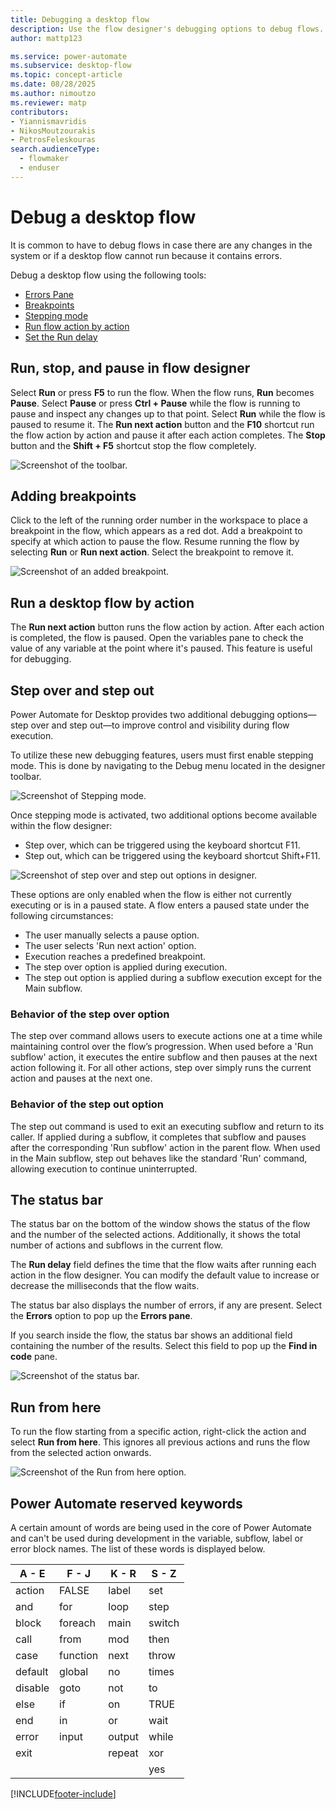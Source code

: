 ```yaml
---
title: Debugging a desktop flow
description: Use the flow designer's debugging options to debug flows.
author: mattp123

ms.service: power-automate
ms.subservice: desktop-flow
ms.topic: concept-article
ms.date: 08/28/2025
ms.author: nimoutzo
ms.reviewer: matp
contributors:
- Yiannismavridis
- NikosMoutzourakis
- PetrosFeleskouras
search.audienceType: 
  - flowmaker
  - enduser
---
```


# Debug a desktop flow



It is common to have to debug flows in case there are any changes in the system or if a desktop flow cannot run because it contains errors. 
<!--note from editor: It would be good to link to the topics about these things. -->

Debug a desktop flow using the following tools:
* [Errors Pane](errors.md)
* [Breakpoints](#adding-breakpoints)
* [Stepping mode](#step-over-and-step-out)
* [Run flow action by action](#run-a-desktop-flow-by-action)
* [Set the Run delay](#the-status-bar)

## Run, stop, and pause in flow designer

Select **Run** or press **F5** to run the flow. When the flow runs, **Run** becomes **Pause**. Select **Pause** or press **Ctrl + Pause** while the flow is running to pause and inspect any changes up to that point. Select **Run** while the flow is paused to resume it. The **Run next action** button and the **F10** shortcut run the flow action by action and pause it after each action completes. The **Stop** button and the **Shift + F5** shortcut stop the flow completely.

![Screenshot of the toolbar.](media/run-stop-pause/toolbar.png)

## Adding breakpoints

Click to the left of the running order number in the workspace to place a breakpoint in the flow, which appears as a red dot. Add a breakpoint to specify at which action to pause the flow. Resume running the flow by selecting **Run** or **Run next action**. Select the breakpoint to remove it.

![Screenshot of an added breakpoint.](media/adding-breakpoints/add-breakpoint.png)

## Run a desktop flow by action

The **Run next action** button runs the flow action by action. After each action is completed, the flow is paused. Open the variables pane to check the value of any variable at the point where it's paused. This feature is useful for debugging.

## Step over and step out
Power Automate for Desktop provides two additional debugging options—step over and step out—to improve control and visibility during flow execution.

To utilize these new debugging features, users must first enable stepping mode. This is done by navigating to the Debug menu located in the designer toolbar. 

![Screenshot of Stepping mode.](media/step-over-step-out/enable_stepping_mode.png)

Once stepping mode is activated, two additional options become available within the flow designer:
- Step over, which can be triggered using the keyboard shortcut F11.
- Step out, which can be triggered using the keyboard shortcut Shift+F11.

![Screenshot of step over and step out options in designer.](media/step-over-step-out/options_in_designer.png)

These options are only enabled when the flow is either not currently executing or is in a paused state. A flow enters a paused state under the following circumstances:
- The user manually selects a pause option.
- The user selects 'Run next action' option.
- Execution reaches a predefined breakpoint.
- The step over option is applied during execution.
- The step out option is applied during a subflow execution except for the Main subflow.

### Behavior of the step over option
The step over command allows users to execute actions one at a time while maintaining control over the flow’s progression. When used before a 'Run subflow' action, it executes the entire subflow and then pauses at the next action following it. For all other actions, step over simply runs the current action and pauses at the next one.

### Behavior of the step out option
The step out command is used to exit an executing subflow and return to its caller. If applied during a subflow, it completes that subflow and pauses after the corresponding 'Run subflow' action in the parent flow. When used in the Main subflow, step out behaves like the standard 'Run' command, allowing execution to continue uninterrupted.

## The status bar

The status bar on the bottom of the window shows the status of the flow and the number of the selected actions. Additionally, it shows the total number of actions and subflows in the current flow. 

The **Run delay** field defines the time that the flow waits after running each action in the flow designer. You can modify the default value to increase or decrease the milliseconds that the flow waits.

The status bar also displays the number of errors, if any are present. Select the **Errors** option to pop up the **Errors pane**. 

If you search inside the flow, the status bar shows an additional field containing the number of the results. Select this field to pop up the **Find in code** pane.

![Screenshot of the status bar.](media/status-bar/status-bar.png)

## Run from here

To run the flow starting from a specific action, right-click the action and select **Run from here**. This ignores all previous actions and runs the flow from the selected action onwards.

![Screenshot of the Run from here option.](media/run-stop-pause/run-from-here.png)

## Power Automate reserved keywords

A certain amount of words are being used in the core of Power Automate and can't be used during development in the variable, subflow, label or error block names.
The list of these words is displayed below.

A - E|F - J|K - R|S - Z
----|-----|-----|-----
action | FALSE | label | set
and | for | loop | step
block | foreach | main | switch
call | from | mod | then
case | function | next | throw
default | global | no | times
disable | goto | not | to
else | if | on | TRUE
end | in | or | wait
error | input | output | while
exit |  | repeat | xor
|  |  |  | yes




[!INCLUDE[footer-include](../includes/footer-banner.md)]
